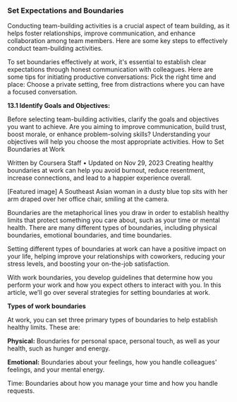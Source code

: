 ### **Set Expectations and Boundaries**

Conducting team-building activities is a crucial aspect of team building, as it helps foster relationships, improve communication, and enhance collaboration among team members. Here are some key steps to effectively conduct team-building activities.

To set boundaries effectively at work, it's essential to establish clear expectations through honest communication with colleagues. Here are some tips for initiating productive conversations: Pick the right time and place: Choose a private setting, free from distractions where you can have a focused conversation.

**13.1 Identify Goals and Objectives:** 

Before selecting team-building activities, clarify the goals and objectives you want to achieve. Are you aiming to improve communication, build trust, boost morale, or enhance problem-solving skills? Understanding your objectives will help you choose the most appropriate activities.
How to Set Boundaries at Work

Written by Coursera Staff • Updated on Nov 29, 2023
Creating healthy boundaries at work can help you avoid burnout, reduce resentment, increase connections, and lead to a happier experience overall.

[Featured image] A Southeast Asian woman in a dusty blue top sits with her arm draped over her office chair, smiling at the camera. 

Boundaries are the metaphorical lines you draw in order to establish healthy limits that protect something you care about, such as your time or mental health. There are many different types of boundaries, including physical boundaries, emotional boundaries, and time boundaries.

Setting different types of boundaries at work can have a positive impact on your life, helping improve your relationships with coworkers, reducing your stress levels, and boosting your on-the-job satisfaction. 

With work boundaries, you develop guidelines that determine how you perform your work and how you expect others to interact with you. In this article, we’ll go over several strategies for setting boundaries at work. 

**Types of work boundaries** 

At work, you can set three primary types of boundaries to help establish healthy limits. These are: 

**Physical:**
 Boundaries for personal space, personal touch, as well as your health, such as hunger and energy. 

**Emotional:** 
Boundaries about your feelings, how you handle colleagues' feelings, and your mental energy. 

Time: Boundaries about how you manage your time and how you handle requests.



